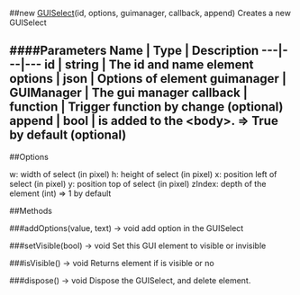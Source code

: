 ##new [GUISelect](#)(id, options, guimanager, callback, append)
Creates a new GUISelect

####Parameters
Name | Type | Description
---|---|---
id | string | The id and name element
options | json | Options of element
guimanager | GUIManager | The gui manager
callback | function | Trigger function by change (optional)
append | bool | is added to the &lt;body&gt;. =&gt; True by default (optional)
---

##Options

w: width of select (in pixel)
h: height of select (in pixel)
x: position left of select (in pixel)
y: position top of select (in pixel)
zIndex: depth of the element (int) =&gt; 1 by default

##Methods

###addOptions(value, text) → void
add option in the GUISelect

###setVisible(bool) → void
Set this GUI element to visible or invisible

###isVisible() → void
Returns element if is visible or no

###dispose() → void
Dispose the GUISelect, and delete element.
